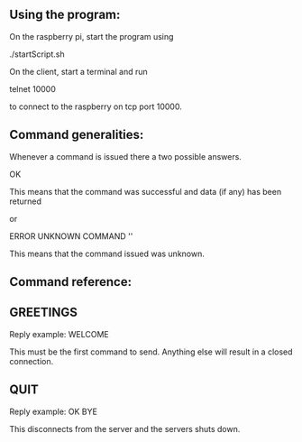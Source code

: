 Using the program:
--------------------

On the raspberry pi, start the program using

  ./startScript.sh
  
On the client, start a terminal and run

  telnet <ip-address> 10000
  
to connect to the raspberry on tcp port 10000.


Command generalities:
--------------------

Whenever a command is issued there a two possible answers.

  OK <command> <more values>
  
  This means that the command was successful and data (if any) has been returned
  
or

  ERROR UNKNOWN COMMAND '<command>'
  
  This means that the command issued was unknown.
  
  

Command reference:
------------------

## GREETINGS

  Reply example: WELCOME

  This must be the first command to send. Anything else will result in a closed connection.

## QUIT

  Reply example: OK BYE
  
  This disconnects from the server and the servers shuts down.
  
